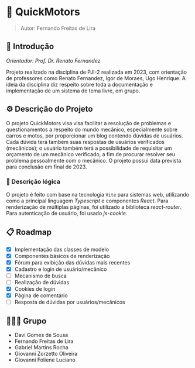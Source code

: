 # 🚙 QuickMotors


> Autor: Fernando Freitas de Lira

## 🏫 Introdução

_Orientador: Prof. Dr. Renato Fernandez_

Projeto realizado na disciplina de PJI-2 realizada em 2023, com orientação de professores como Renato Fernandez, Igor de Moraes, Ugo Henrique. A ideia da disciplina diz respeito sobre toda a documentação e implementação de um sistema de tema livre, em grupo.

## ⚙️ Descrição do Projeto

O projeto QuickMotors visa visa facilitar a resolução de problemas e questionamentos a respeito do mundo mecânico, especialmente sobre carros e motos, por proporcionar um blog contendo dúvidas de usuários. Cada dúvida terá também suas respostas de usuários verificados (mecânicos); o usuário também terá a possibilidade de requisitar um orçamento de um mecânico verificado, a fim de procurar resolver seu problema pessoalmente com o mecânico. O projeto possui data prevista para conclusão em final de 2023.

### 📖 Descrição lógica

O projeto é feito com base na tecnologia `Vite` para sistemas web, utilizando como a principal linguagem _Typescript_ e componentes _React_. Para renderização de múltiplas páginas, foi utilizado a biblioteca _react-router_.  Para autenticação de usuário, foi usado _js-cookie_.

## 📋 Roadmap

- [x] Implementação das classes de modelo
- [X] Componentes básicos de renderização
- [X] Fórum para exibição das dúvidas mais recentes
- [X] Cadastro e login de usuário/mecânico
- [ ] Mecanismo de busca
- [ ] Realização de dúvidas
- [X] Cookies de login
- [X] Página de comentário
- [ ] Resposta de dúvidas por usuários/mecânicos

## 🧑‍🤝‍🧑 Grupo

- Davi Gomes de Sousa
- Fernando Freitas de Lira
- Gabriel Martins Rocha
- Giovanni Zorzetto Oliveira
- Giovanni Foliene Luciano

